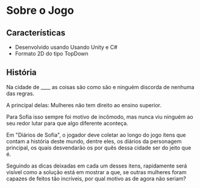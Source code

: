 # Sobre o Jogo

## Características
- Desenvolvido usando Usando Unity e C#
- Formato 2D do tipo TopDown

## História
Na cidade de ____ as coisas são como são e ninguém discorda de nenhuma das regras.

A principal delas: Mulheres não tem direito ao ensino superior.

Para Sofia isso sempre foi motivo de incômodo, mas nunca viu ninguém ao seu redor lutar para que algo diferente aconteça.

Em "Diários de Sofia", o jogador deve coletar ao longo do jogo itens que contam a história deste mundo, dentre eles, os diários da personagem principal, os quais desvendarão os por quês dessa cidade ser do jeito que é.

Seguindo as dicas deixadas em cada um desses itens, rapidamente será visível como a solução está em mostrar a que, se outras mulheres foram capazes de feitos tão incríveis, por qual motivo as de agora não seriam?
